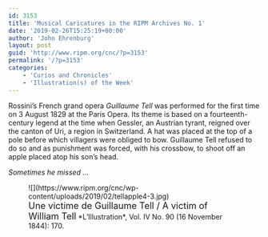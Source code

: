 ```yaml
---
id: 3153
title: 'Musical Caricatures in the RIPM Archives No. 1'
date: '2019-02-26T15:25:19+00:00'
author: 'John Ehrenburg'
layout: post
guid: 'http://www.ripm.org/cnc/?p=3153'
permalink: '/?p=3153'
categories:
    - 'Curios and Chronicles'
    - 'Illustration(s) of the Week'
---
```


Rossini’s French grand opera *Guillaume Tell* was performed for the first time on 3 August 1829 at the Paris Opera. Its theme is based on a fourteenth-century legend at the time when Gessler, an Austrian tyrant, reigned over the canton of Uri, a region in Switzerland. A hat was placed at the top of a pole before which villagers were obliged to bow. Guillaume Tell refused to do so and as punishment was forced, with his crossbow, to shoot off an apple placed atop his son’s head.

*Sometimes he missed …*

<div class="wp-block-image"><figure class="aligncenter">![](https://www.ripm.org/cnc/wp-content/uploads/2019/02/tellapple4-3.jpg)<figcaption><span style="font-size: large;">Une victime de Guillaume Tell / A victim of William Tell</span>  
*L’Illustration*, Vol. IV No. 90 (16 November 1844): 170. </figcaption></figure></div>